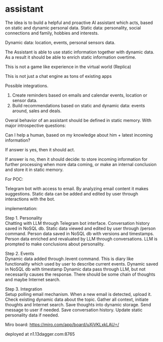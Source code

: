 # assistant
The idea is to build a helpful and proactive AI assistant which acts, based on static and dynamic personal data. 
Static data: personality, social connections and family, hobbies and interests.

Dynamic data: location, events, personal sensors data.

The Assistant is able to use static information together with dynamic data. As a result it should be able to enrich static information overtime. 

This is not a game like experience in the virtual world (Replica)

This is not just a chat engine as tons of existing apps

Possible integrations.
 1. Create reminders based on emails and calendar events, location or sensor data.
 2. Build recommendations based on static and dynamic data: events around, sales and deals.
  
Overal behavior of an assistant should be defined in static memory. With major introspective questions:

Can I help a human, based on my knowledge about him + latest incoming information?

If answer is yes, then it should act.

If answer is no, then it should decide: to store incoming information for further processing when more data coming, or make an internal conclusion and store it in static memory.

For POC:

Telegram bot with access to email. By analyzing email content it makes suggestions. Static data can be added and edited by user through interactions with the bot. 

implementation:

Step 1. Personality   
Chatting with LLM through Telegram bot interface. 
Conversation history saved in NoSQL db. Static data viewed and edited by user through /person command.
Person data saved in NoSQL db with versions and timestamps.
Person data enriched and revaluated by  LLM through conversations.  LLM is prompted to make conclusions about personality.

Step 2. Events   
Dynamic data added through /event command. This is diary like functionality which used by user to describe current events.
Dynamic saved  in NoSQL db with timestamp
Dynamic data pass through LLM, but not necessarily causes the response. There should be some chain of thoughts and maybe Internet search.

Step 3. Integration   
Setup polling email mechanism.
When a new email is detected, upload it.
Check existing dynamic data about the topic.
Gather all context, initiate thoughts and Internet search.
Save thoughts into dynamic storage. 
Send message to user if needed. 
Save conversation history.
Update static personality data if needed.


Miro board: https://miro.com/app/board/uXjVKLxkLAU=/


deployed at n1.13dagger.com:8765

